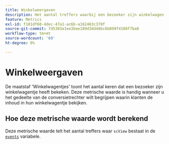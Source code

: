 ```yaml
---
title: Winkelweergaven
description: Het aantal treffers waarbij een bezoeker zijn winkelwagen heeft bekeken.
feature: Metrics
exl-id: f181df60-4dec-47a1-ac6b-a162463c370f
source-git-commit: 7d5383e1ee3bee189d3dd48bc6b899f4108f7ba8
workflow-type: tm+mt
source-wordcount: '69'
ht-degree: 0%

---
```


# Winkelweergaven

De maatstaf &#39;Winkelwagentjes&#39; toont het aantal keren dat een bezoeker zijn winkelwagentje heeft bekeken. Deze metrische waarde is handig wanneer u het gedeelte van de conversietrechter wilt begrijpen waarin klanten de inhoud in hun winkelwagentje bekijken.

## Hoe deze metrische waarde wordt berekend

Deze metrische waarde telt het aantal treffers waar `scView` bestaat in de [`events`](/help/implement/vars/page-vars/events/events-overview.md) variabele.
